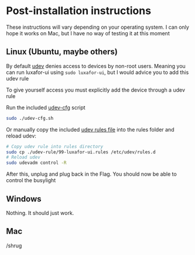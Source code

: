 # Post-installation instructions

These instructions will vary depending on your operating system. I can only hope it works on Mac, but I have no way of testing it at this moment

## Linux (Ubuntu, maybe others)
By default [udev](https://en.wikipedia.org/wiki/Udev) denies access to devices by non-root users.
Meaning you can run luxafor-ui using `sudo luxafor-ui`, but I would advice you to add this udev rule


To give yourself access you must explicitly add the device through a udev rule

Run the included [udev-cfg](./udev-cfg.sh) script
```bash
sudo ./udev-cfg.sh
```


Or manually copy the included [udev rules file](./udev-rule/99-luxafor-ui.rules) into the rules folder and reload udev:

```bash
# Copy udev rule into rules directory
sudo cp ./udev-rule/99-luxafor-ui.rules /etc/udev/rules.d
# Reload udev
sudo udevadm control -R
```

After this, unplug and plug back in the Flag. You should now be able to control the busylight


## Windows
Nothing. It should just work.


## Mac
/shrug

